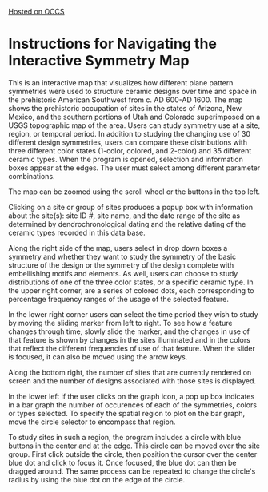 [Hosted on OCCS](https://occs.cs.oberlin.edu/~kvetter)

# Instructions for Navigating the Interactive Symmetry Map

This is an interactive map that visualizes how different plane pattern symmetries were used to structure ceramic designs over time and space in the prehistoric American Southwest from c. AD 600-AD 1600. The map shows the prehistoric occupation of sites in the states of Arizona, New Mexico, and the southern portions of Utah and Colorado superimposed on a USGS topographic map of the area. Users can study symmetry use at a site, region, or temporal period. In addition to studying the changing use of 30 different design symmetries, users can compare these distributions with three different color states (1-color, colored, and 2-color) and 35 different ceramic types. When the program is opened, selection and information boxes appear at the edges. The user must select among different parameter combinations.

The map can be zoomed using the scroll wheel or the buttons in the top left. 

Clicking on a site or group of sites produces a popup box with information about the site(s): site ID #, site name, and the date range of the site as determined by dendrochronological dating and the relative dating of the ceramic types recorded in this data base.

Along the right side of the map, users select in drop down boxes a symmetry and whether they want to study the symmetry of the basic structure of the design or the symmetry of the design complete with embellishing motifs and elements. As well, users can choose to study distributions of one of the three color states, or a specific ceramic type. In the upper right corner, are a series of colored dots, each corresponding to percentage frequency ranges of the usage of the selected feature.

In the lower right corner users can select the time period they wish to study by moving the sliding marker from left to right. To see how a feature changes through time, slowly slide the marker, and the changes in use of that feature is shown by changes in the sites illuminated and in the colors that reflect the different frequencies of use of that feature. When the slider is focused, it can also be moved using the arrow keys. 

Along the bottom right, the number of sites that are currently rendered on screen and the number of designs associated with those sites is displayed. 

In the lower left if the user clicks on the graph icon, a pop up box indicates in a bar graph the number of occurences of each of the symmetries, colors or types selected. To specify the spatial region to plot on the bar graph, move the circle selector to encompass that region. 

To study sites in such a region, the program includes a circle with blue buttons in the center and at the edge. This circle can be moved over the site group. First click outside the circle, then position the cursor over the center blue dot and click to focus it. Once focused, the blue dot can then be dragged around. The same process can be repeated to change the circle's radius by using the blue dot on the edge of the circle.
